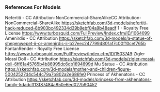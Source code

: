 ### References For Models
Nefertiti - CC Attribution-NonCommercial-ShareAlikeCC Attribution-NonCommercial-ShareAlike https://sketchfab.com/3d-models/nefertiti-hack-reduced-8b903bc492334d39b9ebf04a9b48eadf
1 - Royalty Free License https://www.turbosquid.com/FullPreview/Index.cfm/ID/1064099
Amenirdis - CC Attribution https://sketchfab.com/3d-models/a-statue-of-shepenwepet-ii-or-amenirdis-ii-b27eec2477994801af7c00f10cef765b
FontanRender - Royalty Free License https://www.turbosquid.com/FullPreview/Index.cfm/ID/1503749
Zigler Mossi Doll - CC Attribution https://sketchfab.com/3d-models/zigler-mossi-doll-6ff61a45765b4b86995dc6db1694699d
Mu Statue - CC Attribution https://sketchfab.com/3d-models/mother-and-children-figure-50042527d4c544c79a7b802a2e686fe0
Princess of Akhenatons - CC Attribution https://sketchfab.com/3d-models/princess-from-akhenatons-family-5dadcff13f87484a850e6ed027b90452